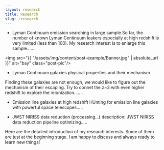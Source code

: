 ```yaml
---
layout: research
title: Research
slug: /research
---
```


- Lyman Continuum emission searching in large sample
So far, the number of known Lyman Continuum leakers especially at high redshift is very limited (less than 100). My research interest is to enlarge this sample.......

<img src="{{ "/assets/img/content/post-example/Banner.jpg" | absolute_url }}" alt="bay" class="post-pic"/>
    
- Lyman Continuum galaxies physical properties and their mechanism

Finding these galaxies are not enough, we would like to figure out the mechanism of their escaping. Try to connet the z~3 with even higher redshift to explore the reionization.......

- Emission line galaxies at high redshift
HUnting for emission line galaxies with powerful space telescopes.....

- JWST NIRISS data reduction (processing...)
    description: JWST NIRISS data reduction pipeline optimizing.....

Here are the detailed introduction of my research interests. Some of them are just at the beginning stage. I am happy to discuss and always ready to learn new things!
<br />
<br />
